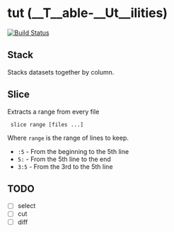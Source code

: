 # tut (__T__able-__Ut__ilities)

[![Build Status](https://travis-ci.org/danielecook/csv-utilities.svg?branch=development)](https://travis-ci.org/danielecook/csv-tools)

## Stack

Stacks datasets together by column.

## Slice

Extracts a range from every file

```
 slice range [files ...]
```

 Where `range` is the range of lines to keep.

 * `:5` - From the beginning to the 5th line
 * `5:` - From the 5th line to the end
 * `3:5` - From the 3rd to the 5th line


## TODO

* [ ] select
* [ ] cut
* [ ] diff